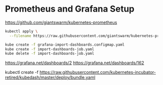 
# Prometheus and Grafana Setup

https://github.com/giantswarm/kubernetes-prometheus

```bash
kubectl apply \
  --filename https://raw.githubusercontent.com/giantswarm/kubernetes-prometheus/master/manifests-all.yaml

kube create -f grafana-import-dashboards.configmap.yaml
kube create -f import-dashboards-job.yaml
kube delete -f import-dashboards-job.yaml
```

https://grafana.net/dashboards/2
https://grafana.net/dashboards/162

kubectl create -f https://raw.githubusercontent.com/kubernetes-incubator-retired/kubedash/master/deploy/bundle.yaml

